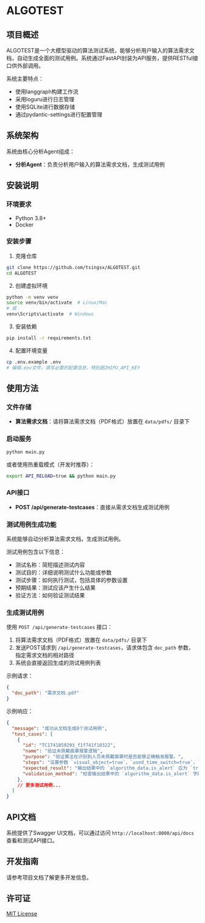# ALGOTEST

## 项目概述

ALGOTEST是一个大模型驱动的算法测试系统，能够分析用户输入的算法需求文档，自动生成全面的测试用例。系统通过FastAPI封装为API服务，提供RESTful接口供外部调用。

系统主要特点：
- 使用langgraph构建工作流
- 采用loguru进行日志管理
- 使用SQLite进行数据存储
- 通过pydantic-settings进行配置管理

## 系统架构

系统由核心分析Agent组成：
- **分析Agent**：负责分析用户输入的算法需求文档，生成测试用例

## 安装说明

### 环境要求
- Python 3.8+
- Docker

### 安装步骤

1. 克隆仓库
```bash
git clone https://github.com/tsingsx/ALGOTEST.git
cd ALGOTEST
```

2. 创建虚拟环境
```bash
python -m venv venv
source venv/bin/activate  # Linux/Mac
# 或
venv\Scripts\activate  # Windows
```

3. 安装依赖
```bash
pip install -r requirements.txt
```

4. 配置环境变量
```bash
cp .env.example .env
# 编辑.env文件，填写必要的配置信息，特别是ZHIPU_API_KEY
```

## 使用方法

### 文件存储

- **算法需求文档**：请将算法需求文档（PDF格式）放置在 `data/pdfs/` 目录下

### 启动服务
```bash
python main.py
```

或者使用热重载模式（开发时推荐）：
```bash
export API_RELOAD=true && python main.py
```

### API接口
- **POST /api/generate-testcases**：直接从需求文档生成测试用例

### 测试用例生成功能

系统能够自动分析算法需求文档，生成测试用例。

测试用例包含以下信息：
- 测试名称：简短描述测试内容
- 测试目的：详细说明测试什么功能或参数
- 测试步骤：如何执行测试，包括具体的参数设置
- 预期结果：测试应该产生什么结果
- 验证方法：如何验证测试结果

### 生成测试用例

使用 `POST /api/generate-testcases` 接口：

1. 将算法需求文档（PDF格式）放置在 `data/pdfs/` 目录下
2. 发送POST请求到 `/api/generate-testcases`，请求体包含 `doc_path` 参数，指定需求文档的相对路径
3. 系统会直接返回生成的测试用例列表

示例请求：
```json
{
  "doc_path": "需求文档.pdf"
}
```

示例响应：
```json
{
  "message": "成功从文档生成8个测试用例",
  "test_cases": [
    {
      "id": "TC1741059293_f1f741f10322",
      "name": "验证未佩戴面罩报警逻辑",
      "purpose": "验证算法在识别到人员未佩戴面罩时是否能够正确触发报警。",
      "steps": "设置参数 `visual_object=true`，`used_time_switch=true`，`alert_time_thresh=3`...",
      "expected_result": "输出结果中的 `algorithm_data.is_alert` 应为 `true`...",
      "validation_method": "检查输出结果中的 `algorithm_data.is_alert` 字段，确认其值为 `true`。"
    },
    // 更多测试用例...
  ]
}
```

## API文档

系统提供了Swagger UI文档，可以通过访问 `http://localhost:8000/api/docs` 查看和测试API接口。

## 开发指南

请参考项目文档了解更多开发信息。

## 许可证

[MIT License](LICENSE)